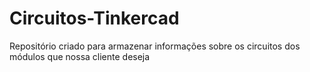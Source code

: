 # Circuitos-Tinkercad
Repositório criado para armazenar informações sobre os circuitos dos módulos que nossa cliente deseja
